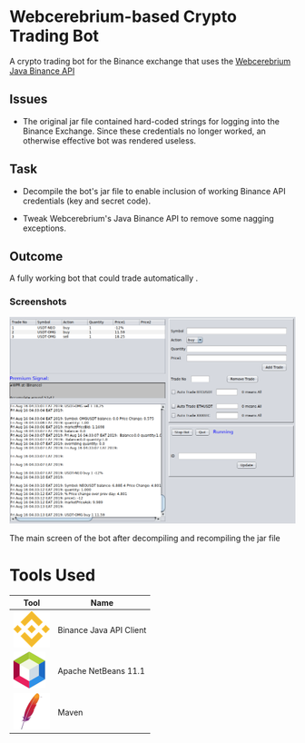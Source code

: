 # Webcerebrium-based Crypto Trading Bot

A crypto trading bot for the Binance exchange that uses the [Webcerebrium Java Binance API](https://github.com/webcerebrium/java-binance-api)

## Issues

- The original jar file contained hard-coded strings for logging into the Binance Exchange. Since these credentials no longer worked, an otherwise effective bot was rendered useless.

## Task

- Decompile the bot's jar file to enable inclusion of working Binance API credentials (key and secret code).

- Tweak Webcerebrium's Java Binance API to remove some nagging exceptions.

## Outcome

A fully working bot that could trade automatically .

### Screenshots

![](https://github.com/IdelsTak/webcerebrium-based-crypto-bot/blob/master/Screenshot%20from%202019-08-16%2004-33-14.png)

The main screen of the bot after decompiling and recompiling the jar file

# Tools Used

| Tool                                                         | Name                    |
| ------------------------------------------------------------ | ----------------------- |
| ![Binance API](https://github.com/IdelsTak/webcerebrium-based-crypto-bot/blob/master/binance-64x64.png) | Binance Java API Client |
| ![Apache NetBeans 11.1](https://github.com/IdelsTak/webcerebrium-based-crypto-bot/blob/master/netbeans-logo-2-cleanedpx64.png) | Apache NetBeans 11.1    |
| ![Maven](https://github.com/IdelsTak/webcerebrium-based-crypto-bot/blob/master/apache-maven-64.png) | Maven                   |
